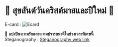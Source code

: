 # 🎄 สุขสันต์วันคริสต์มาสและปีใหม่ 🎉  
E-card :
![Ecard](pic/ecard.png)  

🌟 **แบ่งปันความรักและความปรารถนาดีในช่วงเวลาพิเศษนี้**  
Steganography : [Steganography web link](https://stylesuxx.github.io/steganography/)  
